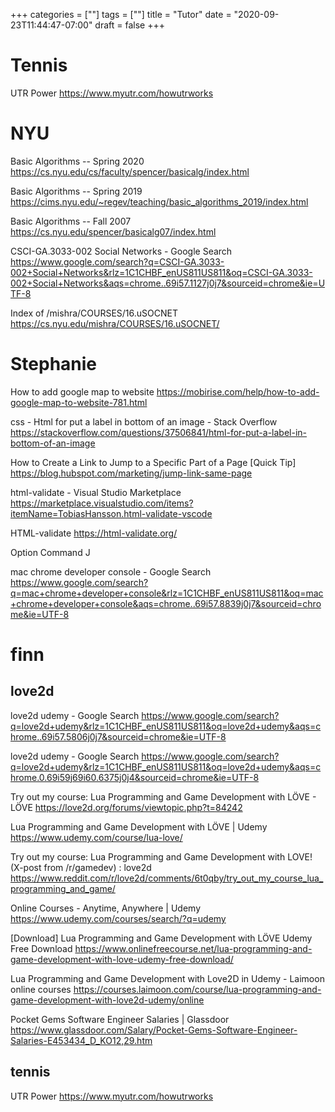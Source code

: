 +++
categories = [""]
tags = [""]
title = "Tutor"
date = "2020-09-23T11:44:47-07:00"
draft = false
+++

# Tennis
UTR Power
https://www.myutr.com/howutrworks

# NYU

Basic Algorithms -- Spring 2020
https://cs.nyu.edu/cs/faculty/spencer/basicalg/index.html

Basic Algorithms -- Spring 2019
https://cims.nyu.edu/~regev/teaching/basic_algorithms_2019/index.html

Basic Algorithms -- Fall 2007
https://cs.nyu.edu/spencer/basicalg07/index.html

CSCI-GA.3033-002 Social Networks - Google Search
https://www.google.com/search?q=CSCI-GA.3033-002+Social+Networks&rlz=1C1CHBF_enUS811US811&oq=CSCI-GA.3033-002+Social+Networks&aqs=chrome..69i57.1127j0j7&sourceid=chrome&ie=UTF-8

Index of /mishra/COURSES/16.uSOCNET
https://cs.nyu.edu/mishra/COURSES/16.uSOCNET/

# Stephanie

How to add google map to website
https://mobirise.com/help/how-to-add-google-map-to-website-781.html

css - Html for put a label in bottom of an image - Stack Overflow
https://stackoverflow.com/questions/37506841/html-for-put-a-label-in-bottom-of-an-image

How to Create a Link to Jump to a Specific Part of a Page [Quick Tip]
https://blog.hubspot.com/marketing/jump-link-same-page

html-validate - Visual Studio Marketplace
https://marketplace.visualstudio.com/items?itemName=TobiasHansson.html-validate-vscode

HTML-validate
https://html-validate.org/

Option Command J

mac chrome developer console - Google Search
https://www.google.com/search?q=mac+chrome+developer+console&rlz=1C1CHBF_enUS811US811&oq=mac+chrome+developer+console&aqs=chrome..69i57.8839j0j7&sourceid=chrome&ie=UTF-8

# finn

## love2d

love2d udemy - Google Search
https://www.google.com/search?q=love2d+udemy&rlz=1C1CHBF_enUS811US811&oq=love2d+udemy&aqs=chrome..69i57.5806j0j7&sourceid=chrome&ie=UTF-8

love2d udemy - Google Search
https://www.google.com/search?q=love2d+udemy&rlz=1C1CHBF_enUS811US811&oq=love2d+udemy&aqs=chrome.0.69i59j69i60.6375j0j4&sourceid=chrome&ie=UTF-8

Try out my course: Lua Programming and Game Development with LÖVE - LÖVE
https://love2d.org/forums/viewtopic.php?t=84242

Lua Programming and Game Development with LÖVE | Udemy
https://www.udemy.com/course/lua-love/

Try out my course: Lua Programming and Game Development with LOVE! (X-post from /r/gamedev) : love2d
https://www.reddit.com/r/love2d/comments/6t0qby/try_out_my_course_lua_programming_and_game/

Online Courses - Anytime, Anywhere | Udemy
https://www.udemy.com/courses/search/?q=udemy

[Download] Lua Programming and Game Development with LÖVE Udemy Free Download
https://www.onlinefreecourse.net/lua-programming-and-game-development-with-love-udemy-free-download/

Lua Programming and Game Development with Love2D in Udemy - Laimoon online courses
https://courses.laimoon.com/course/lua-programming-and-game-development-with-love2d-udemy/online

Pocket Gems Software Engineer Salaries | Glassdoor
https://www.glassdoor.com/Salary/Pocket-Gems-Software-Engineer-Salaries-E453434_D_KO12,29.htm

## tennis

UTR Power
https://www.myutr.com/howutrworks
